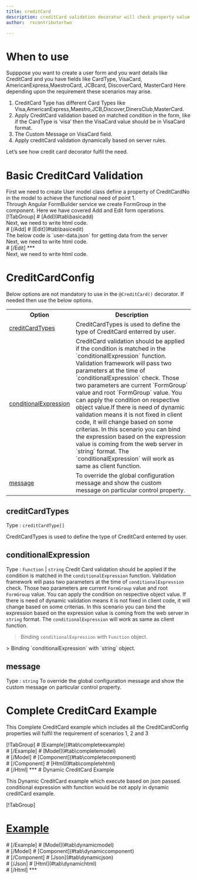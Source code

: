 ```yaml
---
title: creditCard 
description: creditCard validation decorator will check property value is creditcardtype or not, It will not allow to enter any value other than credit card format.
author:  rxcontributortwo

---
```

# When to use
Supppose you want to create a user form and you want details like CreditCard and you have fields like CardType, VisaCard, AmericanExpress,MaestroCard, JCBcard, DiscoverCard, MasterCard  Here depending upon the requirement these scenarios may arise.
<ol>  
    <li>CreditCard Type has different Card Types like Visa,AmericanExpress,Maestro,JCB,Discover,DinersClub,MasterCard.</li>
    <li>Apply CreditCard validation based on matched condition in the form, like if the CardType  is ‘visa’ then the VisaCard value should be in VisaCard format.</li>
    <li>The Custom Message on VisaCard field.  </li>
    <li>Apply creditCard validation dynamically based on server rules.</li>
</ol>

Let’s see how credit card decorator fulfil the need.

# Basic CreditCard Validation
<data-scope scope="['decorator']">
First we need to create User model class define a property of CreditCardNo in the model to achieve the functional need of point 1.
<div component="app-code" key="creditCard-add-model"></div> 
</data-scope>
Through Angular FormBuilder service we create FormGroup in the component.
Here we have covered Add and Edit form operations. 

<data-scope scope="['decorator']">
<div component="app-tabs" key="basic-operations"></div>
[!TabGroup]
# [Add](#tab\basicadd)
<div component="app-code" key="creditCard-add-component"></div> 
Next, we need to write html code.
<div component="app-code" key="creditCard-add-html"></div> 
<div component="app-example-runner" ref-component="app-creditCard-add"></div>
# [/Add]
# [Edit](#tab\basicedit)
<div component="app-code" key="creditCard-edit-component"></div> 
The below code is `user-data.json` for getting data from the server
<div component="app-code" key="data-json"></div> 
Next, we need to write html code.
<div component="app-code" key="creditCard-edit-html"></div> 
<div component="app-example-runner" ref-component="app-creditCard-edit"></div>
# [/Edit]
***
</data-scope>

<data-scope scope="['validator','template-driven']">
<div component="app-code" key="creditCard-add-component"></div> 
Next, we need to write html code.
<div component="app-code" key="creditCard-add-html"></div> 
<div component="app-example-runner" ref-component="app-creditCard-add"></div>
</data-scope>

# CreditCardConfig
Below options are not mandatory to use in the `@CreditCard()` decorator. If needed then use the below options.

<table class="table table-bordered table-striped">
<tr><th>Option</th><th>Description</th></tr>
<tr><td><a href="#creditCardTypes" (click)='scrollTo("#creditCardTypes")' title="creditCardTypes">creditCardTypes</a></td><td>CreditCardTypes is used to define the type of CreditCard enterred by user.</td></tr>
<tr><td><a href="#conditionalExpression" (click)='scrollTo("#conditionalExpression")' title="conditionalExpression">conditionalExpression</a></td><td>CreditCard validation should be applied if the condition is matched in the `conditionalExpression` function. Validation framework will pass two parameters at the time of `conditionalExpression` check. Those two parameters are current `FormGroup` value and root `FormGroup` value. You can apply the condition on respective object value.If there is need of dynamic validation means it is not fixed in client code, it will change based on some criterias. In this scenario you can bind the expression based on the expression value is coming from the web server in `string` format. The `conditionalExpression` will work as same as client function.</td></tr>
<tr><td><a href="#message" (click)='scrollTo("#message")' title="message">message</a></td><td>To override the global configuration message and show the custom message on particular control property.</td></tr>
</table>

## creditCardTypes 
Type :  `creditCardType[]` 

CreditCardTypes is used to define the type of CreditCard enterred by user.

<div component="app-code" key="creditCard-creditCardTypesExample-model"></div> 
<div component="app-example-runner" ref-component="app-creditCard-creditCardTypes" title="creditCard decorators with creditCardTypes" key="creditCardTypes"></div>

## conditionalExpression 
Type :  `Function`  |  `string`
Credit Card validation should be applied if the condition is matched in the `conditionalExpression` function. Validation framework will pass two parameters at the time of `conditionalExpression` check. Those two parameters are current `FormGroup` value and root `FormGroup` value. You can apply the condition on respective object value.
If there is need of dynamic validation means it is not fixed in client code, it will change based on some criterias. In this scenario you can bind the expression based on the expression value is coming from the web server in `string` format. The `conditionalExpression` will work as same as client function.

> Binding `conditionalExpression` with `Function` object.
<div component="app-code" key="creditCard-conditionalExpressionExampleFunction-model"></div> 
> Binding `conditionalExpression` with `string` object.
<div component="app-code" key="creditCard-conditionalExpressionExampleString-model"></div> 

<div component="app-example-runner" ref-component="app-creditCard-conditionalExpression" title="creditCard decorators with conditionalExpression" key="conditionalExpression"></div>

## message 
Type :  `string` 
To override the global configuration message and show the custom message on particular control property. 

<div component="app-code" key="creditCard-messageExample-model"></div> 
<div component="app-example-runner" ref-component="app-creditCard-message" title="creditCard decorators with message" key="message"></div>

# Complete CreditCard Example

This Complete CreditCard example which includes all the CreditCardConfig properties will fulfil the requirement of scenarios 1, 2 and 3 

<div component="app-tabs" key="complete"></div>
[!TabGroup]
# [Example](#tab\completeexample)
<div component="app-example-runner" ref-component="app-creditCard-complete"></div>
# [/Example]
<data-scope scope="['decorator']">
# [Model](#tab\completemodel)
<div component="app-code" key="creditCard-complete-model"></div> 
# [/Model]
</data-scope>
# [Component](#tab\completecomponent)
<div component="app-code" key="creditCard-complete-component"></div> 
# [/Component]
# [Html](#tab\completehtml)
<div component="app-code" key="creditCard-complete-html"></div> 
# [/Html]
***

<data-scope scope="['decorator','validator']">
# Dynamic CreditCard Example

This Dynamic CreditCard example which execute based on json passed. conditional expression with function would be not apply in dynamic creditCard example. 

<div component="app-tabs" key="dynamic"></div>

[!TabGroup]
# [Example](#tab\dynamicexample)
<div component="app-example-runner" ref-component="app-creditCard-dynamic"></div>
# [/Example]
<data-scope scope="['decorator']">
# [Model](#tab\dynamicmodel)
<div component="app-code" key="creditCard-dynamic-model"></div>
# [/Model]
</data-scope>
# [Component](#tab\dynamiccomponent)
<div component="app-code" key="creditCard-dynamic-component"></div>
# [/Component]
# [Json](#tab\dynamicjson)
<div component="app-code" key="creditCard-dynamic-json"></div>
# [/Json]
# [Html](#tab\dynamichtml)
<div component="app-code" key="creditCard-dynamic-html"></div> 
# [/Html] 
***
</data-scope>
